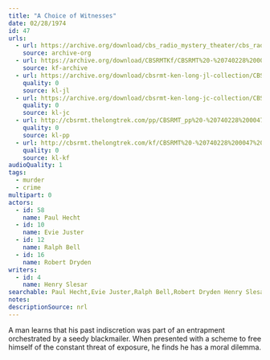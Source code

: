 ```yaml
---
title: "A Choice of Witnesses"
date: 02/28/1974
id: 47
urls: 
  - url: https://archive.org/download/cbs_radio_mystery_theater/cbs_radio_mystery_theater-0001-0050.zip/cbs_radio_mystery_theater-0001-0050%2Fcbsrmt_0047_a_choice_of_witnesses.mp3
    source: archive-org
  - url: https://archive.org/download/CBSRMTKf/CBSRMT%20-%20740228%200047%20A%20Choice%20Of%20Witnesses_kf.mp3
    source: kf-archive
  - url: https://archive.org/download/cbsrmt-ken-long-jl-collection/CBSRMT - 740228 0047 A Choice Of Witnesses_jl.mp3
    quality: 0
    source: kl-jl
  - url: https://archive.org/download/cbsrmt-ken-long-jc-collection/CBSRMT - 740228 0047 Choice Of Witnesses vbr kb_jc.mp3
    quality: 0
    source: kl-jc
  - url: http://cbsrmt.thelongtrek.com/pp/CBSRMT_pp%20-%20740228%200047%20A%20Choice%20of%20Witnesses.mp3
    quality: 0
    source: kl-pp
  - url: http://cbsrmt.thelongtrek.com/kf/CBSRMT%20-%20740228%200047%20A%20Choice%20Of%20Witnesses_kf.mp3
    quality: 0
    source: kl-kf
audioQuality: 1
tags: 
  - murder
  - crime
multipart: 0
actors:  
  - id: 58
    name: Paul Hecht  
  - id: 10
    name: Evie Juster  
  - id: 12
    name: Ralph Bell  
  - id: 16
    name: Robert Dryden
writers:  
  - id: 4
    name: Henry Slesar
searchable: Paul Hecht,Evie Juster,Ralph Bell,Robert Dryden Henry Slesar
notes: 
descriptionSource: nrl
---
```

A man learns that his past indiscretion was part of an entrapment orchestrated by a seedy blackmailer. When presented with a scheme to free himself of the constant threat of exposure, he finds he has a moral dilemma. 